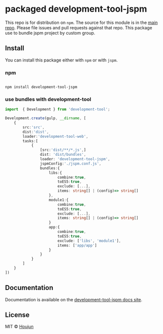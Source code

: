# packaged development-tool-jspm

This repo is for distribution on `npm`. The source for this module is in the
[main repo](https://github.com/zhouhoujun/development-tool-jspm/src/mastert).
Please file issues and pull requests against that repo.
This package use to bundle jspm project by custom group.

## Install

You can install this package either with `npm` or with `jspm`.

### npm

```shell

npm install development-tool-jspm

```

### use bundles with development-tool

```ts
import  { Development } from 'development-tool';

Development.create(gulp, __dirname, [
    {
        src:'src',
        dist:'dist',
        loader:'development-tool-web',
        tasks:[
            {
                [src:'dist/**/*.js',]
                dist: 'dist/bundles',
                loader: 'development-tool-jspm',
                jspmConfig:'./jspm.conf.js',
                bundles:{
                    libs:{
                        combine:true,
                        toES5:true,
                        exclude: [...],
                        items: string[] | (config)=> string[]
                    },
                    module1:{
                        combine:true,
                        toES5:true,
                        exclude: [...],
                        items: string[] | (config)=> string[]
                    }
                    app:{
                        combine:true,
                        toES5:true,
                        exclude: ['libs', 'module1'],
                        items: ['app/app']
                    }
                }
            }
        ]
    }
])

```


## Documentation

Documentation is available on the
[development-tool-jspm docs site](https://github.com/zhouhoujun/development-tool-jspm).

## License

MIT © [Houjun](https://github.com/zhouhoujun/)